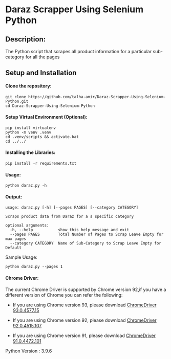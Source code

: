 # Daraz Scrapper Using Selenium Python
## Description:
The Python script that scrapes all product information for a particular sub-category for all the pages 

## Setup and Installation
#### Clone the repository:
```
git clone https://github.com/talha-amir/Daraz-Scrapper-Using-Selenium-Python.git
cd Daraz-Scrapper-Using-Selenium-Python
```
#### Setup Virtual Environment (Optional):
```
pip install virtualenv
python -m venv .venv
cd .venv/scripts && activate.bat 
cd ../../
```
#### Installing the Libraries:
```
pip install -r requirements.txt
```
#### Usage:

```
python daraz.py -h
```
#### Output:
```
usage: daraz.py [-h] [--pages PAGES] [--category CATEGORY]

Scraps product data from Daraz for a s specific category

optional arguments:
  -h, --help           show this help message and exit
  --pages PAGES        Total Number of Pages to Scrap Leave Empty for max pages
  --category CATEGORY  Name of Sub-Category to Scrap Leave Empty for Default
```
Sample Usage:
```
python daraz.py --pages 1
```

#### Chrome Driver:
The current Chrome Driver is supported by Chrome version 92,if you have a different version of Chrome you can refer the following:
- If you are using Chrome version 93, please download 
[ChromeDriver 93.0.4577.15](https://chromedriver.storage.googleapis.com/index.html?path=93.0.4577.15/)
- If you are using Chrome version 92, please download [ChromeDriver 92.0.4515.107](https://chromedriver.storage.googleapis.com/index.html?path=92.0.4515.107/)

- If you are using Chrome version 91, please download [ChromeDriver 91.0.4472.101](https://chromedriver.storage.googleapis.com/index.html?path=91.0.4472.101/)

Python Version : 3.9.6

